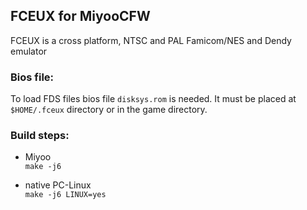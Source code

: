 ## FCEUX for MiyooCFW

FCEUX is a cross platform, NTSC and PAL Famicom/NES and Dendy emulator

### Bios file:

To load FDS files bios file `disksys.rom` is needed. It must be placed at `$HOME/.fceux` directory or in the game directory.

### Build steps:
- Miyoo  
`make -j6`

- native PC-Linux  
`make -j6 LINUX=yes`